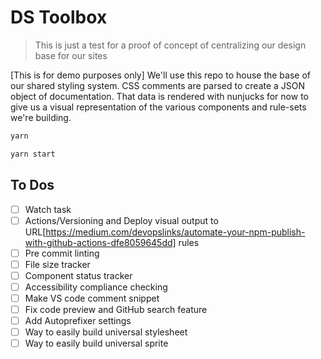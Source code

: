 # DS Toolbox

> This is just a test for a proof of concept of centralizing our design base for our sites

[This is for demo purposes only] We'll use this repo to house the base of our shared styling system. CSS comments are parsed to create a JSON object of documentation. That data is rendered with nunjucks for now to give us a visual representation of the various components and rule-sets we're building.


```sh
yarn
```

```sh
yarn start
```




## To Dos
* [ ] Watch task
* [ ] Actions/Versioning and Deploy visual output to URL[https://medium.com/devopslinks/automate-your-npm-publish-with-github-actions-dfe8059645dd] rules
* [ ] Pre commit linting
* [ ] File size tracker
* [ ] Component status tracker
* [ ] Accessibility compliance checking
* [ ] Make VS code comment snippet
* [ ] Fix code preview and GitHub search feature
* [ ] Add Autoprefixer settings
* [ ] Way to easily build universal stylesheet
* [ ] Way to easily build universal sprite